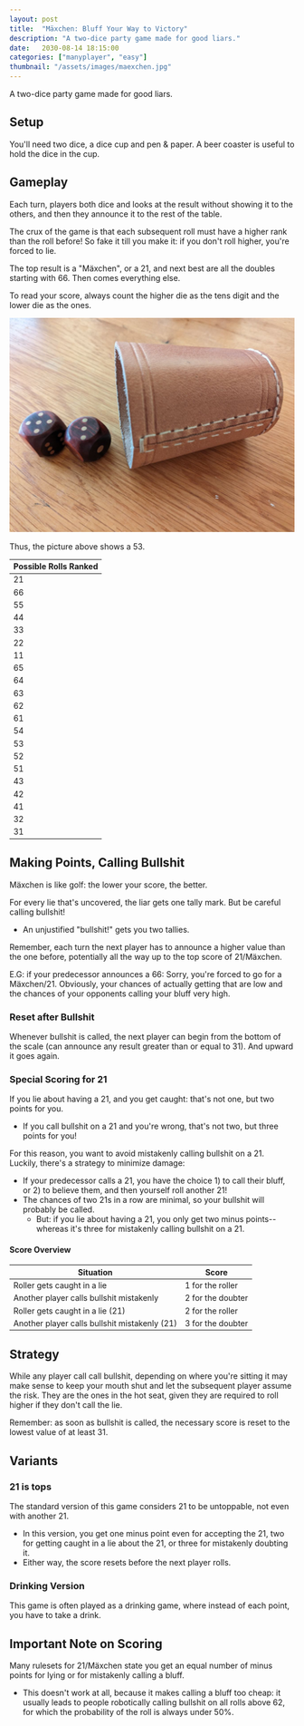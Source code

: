 ```yaml
---
layout: post
title:  "Mäxchen: Bluff Your Way to Victory"
description: "A two-dice party game made for good liars."
date:   2030-08-14 18:15:00
categories: ["manyplayer", "easy"]
thumbnail: "/assets/images/maexchen.jpg"
---
```

A two-dice party game made for good liars.

## Setup
You'll need two dice, a dice cup and pen & paper. A beer coaster is useful to hold the dice in the cup.

## Gameplay
Each turn, players both dice and looks at the result without showing it to the others, and then they announce it to the rest of the table.

The crux of the game is that each subsequent roll must have a higher rank than the roll before! So fake it till you make it: if you don't roll higher, you're forced to lie. 

The top result is a "Mäxchen", or a 21, and next best are all the doubles starting with 66. Then comes everything else.

To read your score, always count the higher die as the tens digit and the lower die as the ones. 

![](/assets/images/maexchen.jpg)

Thus, the picture above shows a 53.

| Possible Rolls Ranked |
|-----|
|21|
|66| 
|55| 
|44| 
|33| 
|22|
|11|
|65|
|64|
|63|
|62|
|61|
|54|
|53|
|52|
|51|
|43|
|42|
|41|
|32|
|31|

## Making Points, Calling Bullshit
Mäxchen is like golf: the lower your score, the better.

For every lie that's uncovered, the liar gets one tally mark. But be careful calling bullshit!
- An unjustified "bullshit!" gets you two tallies.

Remember, each turn the next player has to announce a higher value than the one before, potentially all the way up to the top score of 21/Mäxchen.

E.G: if your predecessor announces a 66: Sorry, you're forced to go for a Mäxchen/21.
Obviously, your chances of actually getting that are low and the chances of your opponents calling your bluff very high.

### Reset after Bullshit
Whenever bullshit is called, the next player can begin from the bottom of the scale (can announce any result greater than or equal to 31). And upward it goes again.

### Special Scoring for 21
If you lie about having a 21, and you get caught: that's not one, but two points for you.
- If you call bullshit on a 21 and you're wrong, that's not two, but three points for you!

For this reason, you want to avoid mistakenly calling bullshit on a 21. Luckily, there's a strategy to minimize damage:

- If your predecessor calls a 21, you have the choice 1) to call their bluff, or 2) to believe them, and then yourself roll another 21!
- The chances of two 21s in a row are minimal, so your bullshit will probably be called. 
  - But: if you lie about having a 21, you only get two minus points-- whereas it's three for mistakenly calling bullshit on a 21.

#### Score Overview

| Situation | Score |
|-----|-----|
| Roller gets caught in a lie | 1 for the roller |
| Another player calls bullshit mistakenly | 2 for the doubter |
| Roller gets caught in a lie (21) | 2 for the roller |
| Another player calls bullshit mistakenly (21) | 3 for the doubter |

## Strategy
While any player call call bullshit, depending on where you're sitting it may make sense to keep your mouth shut and let the subsequent player assume the risk. They are the ones in the hot seat, given they are required to roll higher if they don't call the lie.

Remember: as soon as bullshit is called, the necessary score is reset to the lowest value of at least 31.

## Variants
### 21 is tops
The standard version of this game considers 21 to be untoppable, not even with another 21. 
- In this version, you get one minus point even for accepting the 21, two for getting caught in a lie about the 21, or three for mistakenly doubting it.
- Either way, the score resets before the next player rolls.
  
### Drinking Version
This game is often played as a drinking game, where instead of each point, you have to take a drink.

## Important Note on Scoring
Many rulesets for 21/Mäxchen state you get an equal number of minus points for lying or for mistakenly calling a bluff. 
- This doesn't work at all, because it makes calling a bluff too cheap: it usually leads to people robotically calling bullshit on all rolls above 62, for which the probability of the roll is always under 50%.


